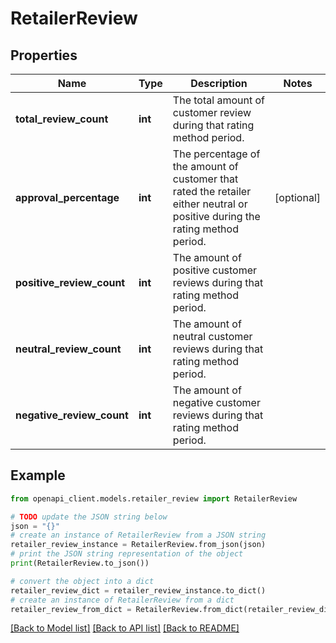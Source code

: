 # RetailerReview


## Properties

Name | Type | Description | Notes
------------ | ------------- | ------------- | -------------
**total_review_count** | **int** | The total amount of customer review during that rating method period. | 
**approval_percentage** | **int** | The percentage of the amount of customer that rated the retailer either neutral or positive during the rating method period. | [optional] 
**positive_review_count** | **int** | The amount of positive customer reviews during that rating method period. | 
**neutral_review_count** | **int** | The amount of neutral customer reviews during that rating method period. | 
**negative_review_count** | **int** | The amount of negative customer reviews during that rating method period. | 

## Example

```python
from openapi_client.models.retailer_review import RetailerReview

# TODO update the JSON string below
json = "{}"
# create an instance of RetailerReview from a JSON string
retailer_review_instance = RetailerReview.from_json(json)
# print the JSON string representation of the object
print(RetailerReview.to_json())

# convert the object into a dict
retailer_review_dict = retailer_review_instance.to_dict()
# create an instance of RetailerReview from a dict
retailer_review_from_dict = RetailerReview.from_dict(retailer_review_dict)
```
[[Back to Model list]](../README.md#documentation-for-models) [[Back to API list]](../README.md#documentation-for-api-endpoints) [[Back to README]](../README.md)


